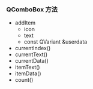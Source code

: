 ### QComboBox 方法

* addItem
	* icon
	* text
	* const QVariant &userdata
* currentIndex()
* currentText()
* currentData()
* itemText()
* itemData()
* count()